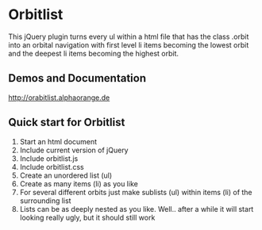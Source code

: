 # Orbitlist
This jQuery plugin turns every ul within a html file that has the class .orbit into an orbital navigation with first level li items becoming the lowest orbit and the deepest li items becoming the highest orbit.

## Demos and Documentation
<http://orabitlist.alphaorange.de>

## Quick start for Orbitlist
1. Start an html document
2. Include current version of jQuery
3. Include orbitlist.js
4. Include orbitlist.css
5. Create an unordered list (ul)
6. Create as many items (li) as you like
7. For several different orbits just make sublists (ul) within items (li) of the surrounding list
8. Lists can be as deeply nested as you like. Well.. after a while it will start looking really ugly, but it should still work